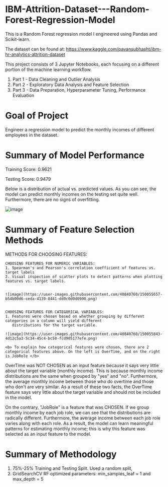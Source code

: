 # IBM-Attrition-Dataset---Random-Forest-Regression-Model

This is a Random Forest regression model I engineered using Pandas and Scikit-learn. 

The dataset can be found at: https://www.kaggle.com/pavansubhasht/ibm-hr-analytics-attrition-dataset

This project consists of 3 Jupyter Notebooks, each focusing on a different portion of the machine learning workflow.

1. Part 1 - Data Cleaning and Outlier Analysis
2. Part 2 - Exploratory Data Analysis and Feature Selection 
3. Part 3 - Data Preparation, Hyperparameter Tuning, Performance Evaluation

# Goal of Project

Engineer a regression model to predict the monthly incomes of different employees in the dataset.

# Summary of Model Performance

Training Score: 0.9621

Testing Score: 0.9479

Below is a distribution of actual vs. predicted values. As you can see, the model can predict monthly incomes on the testing set quite well. Furthermore, there are no signs of overfitting.

![image](https://user-images.githubusercontent.com/40840760/150053778-23ec1c88-d6a3-4df9-bfd8-7f4744b38ba2.png)

# Summary of Feature Selection Methods

METHODS FOR CHOOSING FEATURES:

    CHOOSING FEATURES FOR NUMERIC VARIABLES:
    1. Spearman's and Pearson's correlation coefficient of features vs. target labels
    2. Visual inspection of scatter plots to detect patterns when plotting  features vs. target labels.
    
    
    ![image](https://user-images.githubusercontent.com/40840760/150055657-b54b00d6-ceda-4139-8441-dd0c0d0d0990.png)

    
    CHOOSING FEATURES FOR CATEGORICAL VARIABLES:
    1. Features were chosen based on whether grouping by different categories in a column will yield different
       distributions for the target variable.
       
    ![image](https://user-images.githubusercontent.com/40840760/150055843-4d12c5a3-5c34-45c4-bc50-fcd905177efe.png)
    
    <b> To explain how categorical features were chosen, there are 2 categorical features above. On the left is OverTime, and on the right is JobRole </b>

OverTime was NOT CHOSEN as an input feature because it says very little about the target variable (monthly income). This is because monthly income distributions are the same when grouped by "yes" and "no". Furthermore, the average monthly income between those who do overtime and those who don't are very similar. As a result of these two facts, the OverTime feature says very little about the target variable and should not be included in the model.

On the contrary, "JobRole" is a feature that was CHOSEN. If we group monthly income by each job role, we can see that the distributions are radically different. Furthermore, the average income between each job role varies along with each role. As a result, the model can learn meaningful patterns for estimating monthly income; this is why this feature was selected as an input feature to the model.
       
# Summary of Methodology

1. 75%-25% Training and Testing Split. Used a random split,
2. GridSearchCV RF optimized parameters: min_samples_leaf = 1 and max_depth = 5








